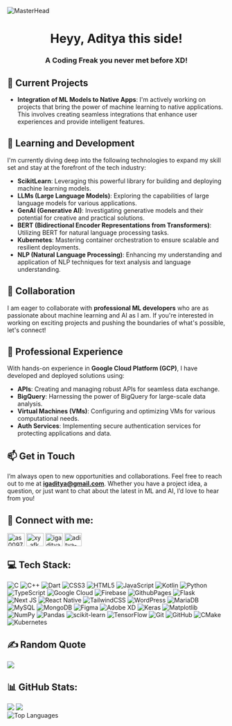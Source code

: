 ![MasterHead](https://user-images.githubusercontent.com/74038190/241765440-80728820-e06b-4f96-9c9e-9df46f0cc0a5.gif)
<h1 align="center">Heyy, Aditya this side!</h1>
<h3 align="center">A Coding Freak you never met before XD!</h3>

## 🔭 Current Projects
- **Integration of ML Models to Native Apps**: I'm actively working on projects that bring the power of machine learning to native applications. This involves creating seamless integrations that enhance user experiences and provide intelligent features.

## 🌱 Learning and Development
I'm currently diving deep into the following technologies to expand my skill set and stay at the forefront of the tech industry:
- **ScikitLearn**: Leveraging this powerful library for building and deploying machine learning models.
- **LLMs (Large Language Models)**: Exploring the capabilities of large language models for various applications.
- **GenAI (Generative AI)**: Investigating generative models and their potential for creative and practical solutions.
- **BERT (Bidirectional Encoder Representations from Transformers)**: Utilizing BERT for natural language processing tasks.
- **Kubernetes**: Mastering container orchestration to ensure scalable and resilient deployments.
- **NLP (Natural Language Processing)**: Enhancing my understanding and application of NLP techniques for text analysis and language understanding.

## 🤝 Collaboration
I am eager to collaborate with **professional ML developers** who are as passionate about machine learning and AI as I am. If you're interested in working on exciting projects and pushing the boundaries of what's possible, let's connect!

## 💬 Professional Experience
With hands-on experience in **Google Cloud Platform (GCP)**, I have developed and deployed solutions using:
- **APIs**: Creating and managing robust APIs for seamless data exchange.
- **BigQuery**: Harnessing the power of BigQuery for large-scale data analysis.
- **Virtual Machines (VMs)**: Configuring and optimizing VMs for various computational needs.
- **Auth Services**: Implementing secure authentication services for protecting applications and data.

## 📫 Get in Touch
I’m always open to new opportunities and collaborations. Feel free to reach out to me at **igaditya@gmail.com**. Whether you have a project idea, a question, or just want to chat about the latest in ML and AI, I’d love to hear from you!


## 🤝 Connect with me:
<p align="left">
<a href="https://linkedin.com/in/as0097" target="blank"><img align="center" src="https://raw.githubusercontent.com/rahuldkjain/github-profile-readme-generator/master/src/images/icons/Social/linked-in-alt.svg" alt="as0097" height="30" width="40" /></a>
<a href="https://instagram.com/xy_afk" target="blank"><img align="center" src="https://raw.githubusercontent.com/rahuldkjain/github-profile-readme-generator/master/src/images/icons/Social/instagram.svg" alt="xy_afk" height="30" width="40" /></a>
<a href="https://www.hackerrank.com/igaditya10" target="blank"><img align="center" src="https://raw.githubusercontent.com/rahuldkjain/github-profile-readme-generator/master/src/images/icons/Social/hackerrank.svg" alt="igaditya10" height="30" width="40" /></a>
<a href="https://www.leetcode.com/aditya-ig10" target="blank"><img align="center" src="https://raw.githubusercontent.com/rahuldkjain/github-profile-readme-generator/master/src/images/icons/Social/leet-code.svg" alt="aditya-ig10" height="30" width="40" /></a>
</p>


## 💻 Tech Stack:
![C](https://img.shields.io/badge/c-%2300599C.svg?style=for-the-badge&logo=c&logoColor=white) ![C++](https://img.shields.io/badge/c++-%2300599C.svg?style=for-the-badge&logo=c%2B%2B&logoColor=white) ![Dart](https://img.shields.io/badge/dart-%230175C2.svg?style=for-the-badge&logo=dart&logoColor=white) ![CSS3](https://img.shields.io/badge/css3-%231572B6.svg?style=for-the-badge&logo=css3&logoColor=white) ![HTML5](https://img.shields.io/badge/html5-%23E34F26.svg?style=for-the-badge&logo=html5&logoColor=white) ![JavaScript](https://img.shields.io/badge/javascript-%23323330.svg?style=for-the-badge&logo=javascript&logoColor=%23F7DF1E) ![Kotlin](https://img.shields.io/badge/kotlin-%237F52FF.svg?style=for-the-badge&logo=kotlin&logoColor=white) ![Python](https://img.shields.io/badge/python-3670A0?style=for-the-badge&logo=python&logoColor=ffdd54) ![TypeScript](https://img.shields.io/badge/typescript-%23007ACC.svg?style=for-the-badge&logo=typescript&logoColor=white) ![Google Cloud](https://img.shields.io/badge/GoogleCloud-%234285F4.svg?style=for-the-badge&logo=google-cloud&logoColor=white) ![Firebase](https://img.shields.io/badge/firebase-%23039BE5.svg?style=for-the-badge&logo=firebase) ![GithubPages](https://img.shields.io/badge/github%20pages-121013?style=for-the-badge&logo=github&logoColor=white) ![Flask](https://img.shields.io/badge/flask-%23000.svg?style=for-the-badge&logo=flask&logoColor=white) ![Next JS](https://img.shields.io/badge/Next-black?style=for-the-badge&logo=next.js&logoColor=white) ![React Native](https://img.shields.io/badge/react_native-%2320232a.svg?style=for-the-badge&logo=react&logoColor=%2361DAFB) ![TailwindCSS](https://img.shields.io/badge/tailwindcss-%2338B2AC.svg?style=for-the-badge&logo=tailwind-css&logoColor=white) ![WordPress](https://img.shields.io/badge/WordPress-%23117AC9.svg?style=for-the-badge&logo=WordPress&logoColor=white) ![MariaDB](https://img.shields.io/badge/MariaDB-003545?style=for-the-badge&logo=mariadb&logoColor=white) ![MySQL](https://img.shields.io/badge/mysql-4479A1.svg?style=for-the-badge&logo=mysql&logoColor=white) ![MongoDB](https://img.shields.io/badge/MongoDB-%234ea94b.svg?style=for-the-badge&logo=mongodb&logoColor=white) ![Figma](https://img.shields.io/badge/figma-%23F24E1E.svg?style=for-the-badge&logo=figma&logoColor=white) ![Adobe XD](https://img.shields.io/badge/Adobe%20XD-470137?style=for-the-badge&logo=Adobe%20XD&logoColor=#FF61F6) ![Keras](https://img.shields.io/badge/Keras-%23D00000.svg?style=for-the-badge&logo=Keras&logoColor=white) ![Matplotlib](https://img.shields.io/badge/Matplotlib-%23ffffff.svg?style=for-the-badge&logo=Matplotlib&logoColor=black) ![NumPy](https://img.shields.io/badge/numpy-%23013243.svg?style=for-the-badge&logo=numpy&logoColor=white) ![Pandas](https://img.shields.io/badge/pandas-%23150458.svg?style=for-the-badge&logo=pandas&logoColor=white) ![scikit-learn](https://img.shields.io/badge/scikit--learn-%23F7931E.svg?style=for-the-badge&logo=scikit-learn&logoColor=white) ![TensorFlow](https://img.shields.io/badge/TensorFlow-%23FF6F00.svg?style=for-the-badge&logo=TensorFlow&logoColor=white) ![Git](https://img.shields.io/badge/git-%23F05033.svg?style=for-the-badge&logo=git&logoColor=white) ![GitHub](https://img.shields.io/badge/github-%23121011.svg?style=for-the-badge&logo=github&logoColor=white) ![CMake](https://img.shields.io/badge/CMake-%23008FBA.svg?style=for-the-badge&logo=cmake&logoColor=white) ![Kubernetes](https://img.shields.io/badge/kubernetes-%23326ce5.svg?style=for-the-badge&logo=kubernetes&logoColor=white)

## ✍️ Random Quote
![](https://quotes-github-readme.vercel.app/api?type=horizontal&theme=radical)

## 📊 GitHub Stats:
![](https://github-readme-stats.vercel.app/api?username=aditya-ig10&theme=radical&hide_border=true&include_all_commits=true&count_private=true)
![](https://github-readme-streak-stats.herokuapp.com/?user=aditya-ig10&theme=radical&hide_border=true)<br/>
![Top Languages](https://github-readme-stats.vercel.app/api/top-langs/?username=aditya-ig10&theme=radical&hide_border=true&include_all_commits=true&count_private=true)

<!-- Proudly created with GPRM ( https://gprm.itsvg.in ) -->
